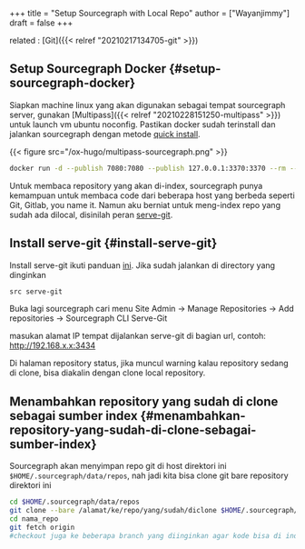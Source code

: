 +++
title = "Setup Sourcegraph with Local Repo"
author = ["Wayanjimmy"]
draft = false
+++

related
: [Git]({{< relref "20210217134705-git" >}})


## Setup Sourcegraph Docker {#setup-sourcegraph-docker}

Siapkan machine linux yang akan digunakan sebagai tempat sourcegraph server, gunakan [Multipass]({{< relref "20210228151250-multipass" >}}) untuk launch vm ubuntu noconfig.
Pastikan docker sudah terinstall dan jalankan sourcegraph dengan metode [quick install](https://docs.sourcegraph.com/#quickstart-guide).

{{< figure src="/ox-hugo/multipass-sourcegraph.png" >}}

```bash
docker run -d --publish 7080:7080 --publish 127.0.0.1:3370:3370 --rm --volume ~/.sourcegraph/config:/etc/sourcegraph --volume ~/.sourcegraph/data:/var/opt/sourcegraph sourcegraph/server:3.25.2
```

Untuk membaca repository yang akan di-index, sourcegraph punya kemampuan untuk membaca code dari beberapa host yang berbeda seperti Git, Gitlab, you name it.
Namun aku berniat untuk meng-index repo yang sudah ada dilocal, disinilah peran [serve-git](https://docs.sourcegraph.com/admin/external%5Fservice/src%5Fserve%5Fgit).


## Install serve-git {#install-serve-git}

Install serve-git ikuti panduan [ini](https://github.com/sourcegraph/src-cli). Jika sudah jalankan di directory yang dinginkan

```bash
src serve-git
```

Buka lagi sourcegraph cari menu Site Admin &rarr; Manage Repositories &rarr; Add repositories &rarr; Sourcegraph CLI Serve-Git

masukan alamat IP tempat dijalankan serve-git di bagian url, contoh: <http://192.168.x.x:3434>

Di halaman repository status, jika muncul warning kalau repository sedang di clone, bisa diakalin dengan clone local repository.


## Menambahkan repository yang sudah di clone sebagai sumber index {#menambahkan-repository-yang-sudah-di-clone-sebagai-sumber-index}

Sourcegraph akan menyimpan repo git di host direktori ini `$HOME/.sourcegraph/data/repos`, nah jadi kita bisa clone git bare repository direktori ini

```bash
cd $HOME/.sourcegraph/data/repos
git clone --bare /alamat/ke/repo/yang/sudah/diclone $HOME/.sourcegraph/data/repos/nama_repo/.git
cd nama_repo
git fetch origin
#checkout juga ke beberapa branch yang diinginkan agar kode bisa di index
```
